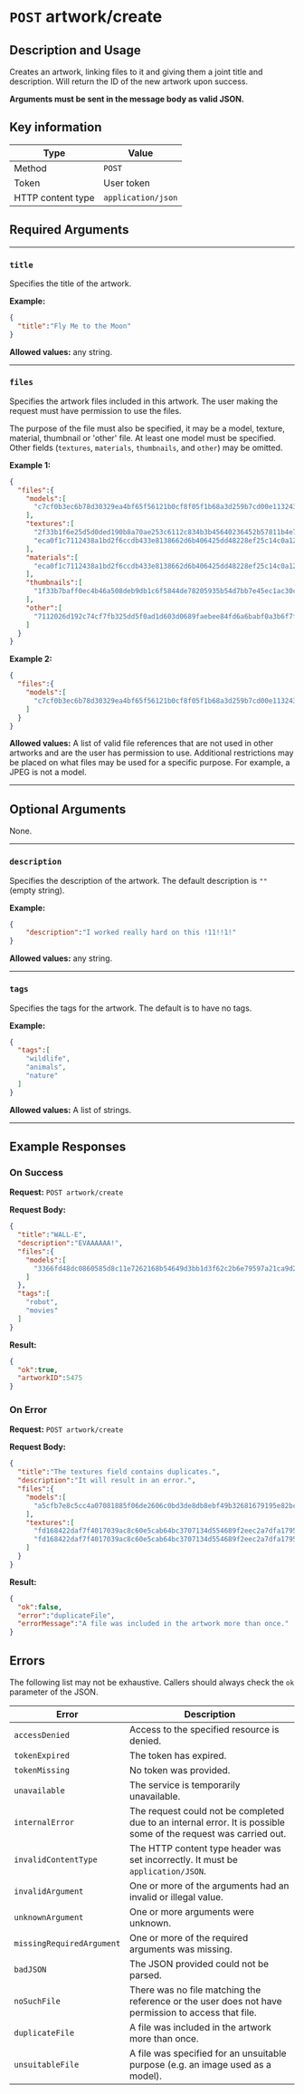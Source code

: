 # `POST` artwork/create

## Description and Usage

Creates an artwork, linking files to it and giving them a joint title and description. Will return the ID of the new artwork upon success.

**Arguments must be sent in the message body as valid JSON.**

## Key information

| Type | Value |
| - | - |
| Method | `POST` |
| Token | User token |
| HTTP content type | `application/json` |

## Required Arguments

___
### `title`

Specifies the title of the artwork.

**Example:**
```json
{
  "title":"Fly Me to the Moon"
}
```

**Allowed values:** any string.

___

### `files`

Specifies the artwork files included in this artwork. The user making the request must have permission to use the files.

The purpose of the file must also be specified, it may be a model, texture, material, thumbnail or 'other' file. At least one model must be specified. Other fields (`textures`, `materials`, `thumbnails`, and `other`) may be omitted.

**Example 1:**
```json
{
  "files":{
    "models":[
      "c7cf0b3ec6b78d30329ea4bf65f56121b0cf8f05f1b68a3d259b7cd00e113243"
    ],
    "textures":[
      "2f33b1f6e25d5d0ded190b8a70ae253c6112c834b3b45640236452b57811b4e7",
      "eca0f1c7112438a1bd2f6ccdb433e8138662d6b406425dd48228ef25c14c0a12"
    ],
    "materials":[
      "eca0f1c7112438a1bd2f6ccdb433e8138662d6b406425dd48228ef25c14c0a12"
    ],
    "thumbnails":[
      "1f33b7baff0ec4b46a508deb9db1c6f5844de78205935b54d7bb7e45ec1ac30c"
    ],
    "other":[
      "7112026d192c74cf7fb325dd5f0ad1d603d0689faebee84fd6a6babf0a3b6f7f"
    ]
  }
}
```

**Example 2:**
```json
{
  "files":{
    "models":[
      "c7cf0b3ec6b78d30329ea4bf65f56121b0cf8f05f1b68a3d259b7cd00e113243"
    ]
  }
}
```

**Allowed values:** A list of valid file references that are not used in other artworks and are the user has permission to use. Additional restrictions may be placed on what files may be used for a specific purpose. For example, a JPEG is not a model.

___

## Optional Arguments

None.
___

### `description`

Specifies the description of the artwork. The default description is `""` (empty string).

**Example:**
```json
{
    "description":"I worked really hard on this !11!!1!"
}
```

**Allowed values:** any string.

___

### `tags`

Specifies the tags for the artwork. The default is to have no tags.

**Example:**
```json
{
  "tags":[
    "wildlife",
    "animals",
    "nature"
  ]
}
```

**Allowed values:** A list of strings.

___


## Example Responses

### On Success

**Request:** `POST artwork/create`

**Request Body:**
```json
{
  "title":"WALL-E",
  "description":"EVAAAAAA!",
  "files":{
    "models":[
      "3366fd48dc0860585d8c11e7262168b54649d3bb1d3f62c2b6e79597a21ca9d2"
    ]
  },
  "tags":[
    "robot",
    "movies"
  ]
}
```

**Result:**
```json
{
  "ok":true,
  "artworkID":5475
}
```

### On Error

**Request:** `POST artwork/create`

**Request Body:**
```json
{
  "title":"The textures field contains duplicates.",
  "description":"It will result in an error.",
  "files":{
    "models":[
      "a5cfb7e8c5cc4a07081885f06de2606c0bd3de8db8ebf49b32681679195e82bc"
    ],
    "textures":[
      "fd168422daf7f4017039ac8c60e5cab64bc3707134d554689f2eec2a7dfa1795",
      "fd168422daf7f4017039ac8c60e5cab64bc3707134d554689f2eec2a7dfa1795"
    ]
  }
}
```

**Result:**
```json
{
  "ok":false,
  "error":"duplicateFile",
  "errorMessage":"A file was included in the artwork more than once."
}
```

## Errors

The following list may not be exhaustive. Callers should always check the `ok` parameter of the JSON.

| Error | Description |
| - | - |
| `accessDenied` | Access to the specified resource is denied. |
| `tokenExpired` | The token has expired. |
| `tokenMissing` | No token was provided. |
| `unavailable` | The service is temporarily unavailable. |
| `internalError` | The request could not be completed due to an internal error. It is possible some of the request was carried out. |
| `invalidContentType` | The HTTP content type header was set incorrectly. It must be `application/JSON`. |
| `invalidArgument` | One or more of the arguments had an invalid or illegal value. |
| `unknownArgument` | One or more arguments were unknown. |
| `missingRequiredArgument` | One or more of the required arguments was missing. |
| `badJSON` | The JSON provided could not be parsed. |
| `noSuchFile` | There was no file matching the reference or the user does not have permission to access that file. |
| `duplicateFile` | A file was included in the artwork more than once. |
| `unsuitableFile` | A file was specified for an unsuitable purpose (e.g. an image used as a model). |
